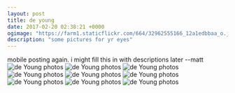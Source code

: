 ```yaml
---
layout: post
title: de young
date: 2017-02-20 02:38:21 +0000
ogimage: "https://farm1.staticflickr.com/664/32962555166_12a1edbbaa_o.jpg"
description: "some pictures for yr eyes"
---
```

mobile posting again. i might fill this in with descriptions later --matt
<span style="display:block;" class="center">
  ![de Young photos](https://farm1.staticflickr.com/664/32962555166_12a1edbbaa_o.jpg)
<span class="caption"></span>
![de Young photos](https://farm1.staticflickr.com/667/33004069405_cd2d2fcbbe_o.jpg)
<span class="caption"></span>
![de Young photos](https://farm3.staticflickr.com/2377/32159000714_99e00b5231_o.jpg)
<span class="caption"></span>
![de Young photos](https://farm3.staticflickr.com/2834/32159000514_8020987525_o.jpg)
<span class="caption"></span>
![de Young photos](https://farm3.staticflickr.com/2084/32878279011_dedd539516_o.jpg)
<span class="caption"></span>
![de Young photos](https://farm4.staticflickr.com/3775/32159000224_3c10681ed2_o.jpg)
<span class="caption"></span>
![de Young photos](https://farm1.staticflickr.com/574/32848719702_555372da08_o.jpg)
<span class="caption"></span>
![de Young photos](https://farm1.staticflickr.com/703/32962555446_7fc442d0e8_o.jpg)
<span class="caption"></span>
![de Young photos](https://farm3.staticflickr.com/2518/32848719762_f929f3707b_o.jpg)
<span class="caption"></span>
</span>
